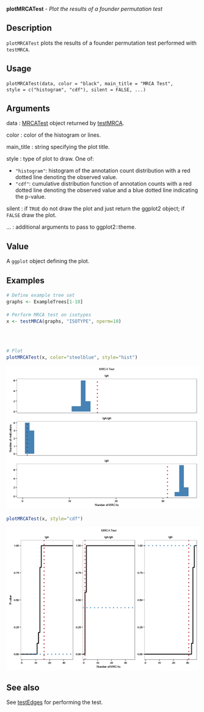 





**plotMRCATest** - *Plot the results of a founder permutation test*

Description
--------------------

`plotMRCATest` plots the results of a founder permutation test performed with 
`testMRCA`.


Usage
--------------------
```
plotMRCATest(data, color = "black", main_title = "MRCA Test",
style = c("histogram", "cdf"), silent = FALSE, ...)
```

Arguments
-------------------

data
:   [MRCATest](MRCATest-class.md) object returned by [testMRCA](testMRCA.md).

color
:   color of the histogram or lines.

main_title
:   string specifying the plot title.

style
:   type of plot to draw. One of:

+  `"histogram"`:  histogram of the annotation count 
distribution with a red dotted line
denoting the observed value.
+  `"cdf"`:        cumulative distribution function 
of annotation counts with a red dotted 
line denoting the observed value and
a blue dotted line indicating the 
p-value.


silent
:   if `TRUE` do not draw the plot and just return the ggplot2 
object; if `FALSE` draw the plot.

...
:   additional arguments to pass to ggplot2::theme.



Value
-------------------

A `ggplot` object defining the plot.



Examples
-------------------

```R
# Define example tree set
graphs <- ExampleTrees[1-10]

# Perform MRCA test on isotypes
x <- testMRCA(graphs, "ISOTYPE", nperm=10)

```


```


```


```R

# Plot
plotMRCATest(x, color="steelblue", style="hist")

```

![4](plotMRCATest-4.png)

```R
plotMRCATest(x, style="cdf")
```

![6](plotMRCATest-6.png)


See also
-------------------

See [testEdges](testEdges.md) for performing the test.



